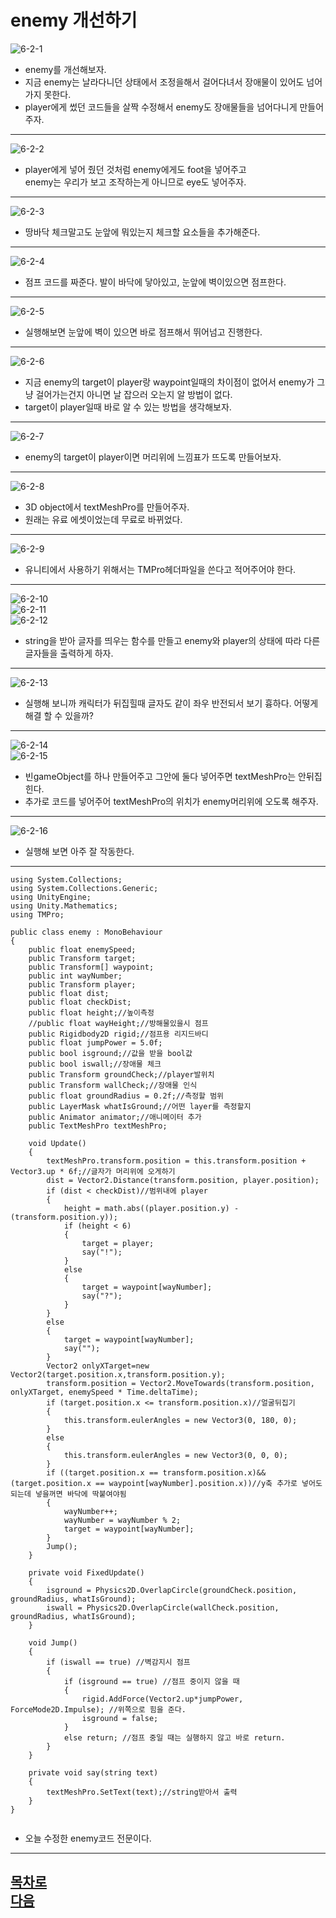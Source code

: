 enemy 개선하기
=======================
![6-2-1](https://github.com/isp829/HU/blob/master/images/lecutre6/6-2/6-2-1.PNG)  
* enemy를 개선해보자.  
* 지금 enemy는 날라다니던 상태에서 조정을해서 걸어다녀서 장애물이 있어도 넘어가지 못한다.
* player에게 썼던 코드들을 살짝 수정해서 enemy도 장애물들을 넘어다니게 만들어주자.  
---------------------------------------------------    
![6-2-2](https://github.com/isp829/HU/blob/master/images/lecutre6/6-2/6-2-2.PNG)  
* player에게 넣어 줬던 것처럼 enemy에게도 foot을 넣어주고  
enemy는 우리가 보고 조작하는게 아니므로 eye도 넣어주자.  
---------------------------------------------------   
![6-2-3](https://github.com/isp829/HU/blob/master/images/lecutre6/6-2/6-2-3.PNG)  
* 땅바닥 체크말고도 눈앞에 뭐있는지 체크할 요소들을 추가해준다.  
---------------------------------------------------    
![6-2-4](https://github.com/isp829/HU/blob/master/images/lecutre6/6-2/6-2-4.PNG)  
* 점프 코드를 짜준다. 발이 바닥에 닿아있고, 눈앞에 벽이있으면 점프한다.  
---------------------------------------------------    
![6-2-5](https://github.com/isp829/HU/blob/master/images/lecutre6/6-2/6-2-5.PNG)  
* 실행해보면 눈앞에 벽이 있으면 바로 점프해서 뛰어넘고 진행한다.  
---------------------------------------------------    
![6-2-6](https://github.com/isp829/HU/blob/master/images/lecutre6/6-2/6-2-6.PNG)  
* 지금 enemy의 target이 player랑 waypoint일때의 차이점이 없어서 enemy가 그냥 걸어가는건지 아니면 날 잡으러 오는지 알 방법이 없다.  
* target이 player일때 바로 알 수 있는 방법을 생각해보자.  
---------------------------------------------------    
![6-2-7](https://github.com/isp829/HU/blob/master/images/lecutre6/6-2/6-2-7.PNG)  
* enemy의 target이 player이면 머리위에 느낌표가 뜨도록 만들어보자.  
---------------------------------------------------    
![6-2-8](https://github.com/isp829/HU/blob/master/images/lecutre6/6-2/6-2-8.PNG)  
* 3D object에서 textMeshPro를 만들어주자.  
* 원래는 유료 에셋이었는데 무료로 바뀌었다.  
---------------------------------------------------    
![6-2-9](https://github.com/isp829/HU/blob/master/images/lecutre6/6-2/6-2-9.PNG)  
* 유니티에서 사용하기 위해서는 TMPro헤더파일을 쓴다고 적어주어야 한다.  
---------------------------------------------------    
![6-2-10](https://github.com/isp829/HU/blob/master/images/lecutre6/6-2/6-2-10.PNG)  
![6-2-11](https://github.com/isp829/HU/blob/master/images/lecutre6/6-2/6-2-11.PNG)  
![6-2-12](https://github.com/isp829/HU/blob/master/images/lecutre6/6-2/6-2-12.PNG)   
* string을 받아 글자를 띄우는 함수를 만들고 enemy와 player의 상태에 따라 다른 글자들을 출력하게 하자.  
---------------------------------------------------    
![6-2-13](https://github.com/isp829/HU/blob/master/images/lecutre6/6-2/6-2-13.PNG)  
* 실행해 보니까 캐릭터가 뒤집힐때 글자도 같이 좌우 반전되서 보기 흉하다. 어떻게 해결 할 수 있을까?  
---------------------------------------------------    
![6-2-14](https://github.com/isp829/HU/blob/master/images/lecutre6/6-2/6-2-14.PNG)  
![6-2-15](https://github.com/isp829/HU/blob/master/images/lecutre6/6-2/6-2-15.PNG)  
* 빈gameObject를 하나 만들어주고 그안에 둘다 넣어주면 textMeshPro는 안뒤집힌다.  
* 추가로 코드를 넣어주어 textMeshPro의 위치가 enemy머리위에 오도록 해주자.  
---------------------------------------------------    
![6-2-16](https://github.com/isp829/HU/blob/master/images/lecutre6/6-2/6-2-16.PNG)  
* 실행해 보면 아주 잘 작동한다.
---------------------------------------------------  
```
using System.Collections;
using System.Collections.Generic;
using UnityEngine;
using Unity.Mathematics;
using TMPro;

public class enemy : MonoBehaviour
{
    public float enemySpeed;
    public Transform target;
    public Transform[] waypoint;
    public int wayNumber;
    public Transform player;
    public float dist;
    public float checkDist;
    public float height;//높이측정
    //public float wayHeight;//방해물있을시 점프
    public Rigidbody2D rigid;//점프용 리지드바디
    public float jumpPower = 5.0f;
    public bool isground;//값을 받을 bool값
    public bool iswall;//장애물 체크
    public Transform groundCheck;//player발위치
    public Transform wallCheck;//장애물 인식
    public float groundRadius = 0.2f;//측정할 범위
    public LayerMask whatIsGround;//어떤 layer를 측정할지
    public Animator animator;//애니메이터 추가
    public TextMeshPro textMeshPro;
   
    void Update()
    {
        textMeshPro.transform.position = this.transform.position + Vector3.up * 6f;//글자가 머리위에 오게하기
        dist = Vector2.Distance(transform.position, player.position);
        if (dist < checkDist)//범위내에 player
        {
            height = math.abs((player.position.y) - (transform.position.y));
            if (height < 6)
            {
                target = player;
                say("!");
            }
            else
            {
                target = waypoint[wayNumber];
                say("?");
            }
        }
        else 
        {      
            target = waypoint[wayNumber];
            say("");
        }
        Vector2 onlyXTarget=new Vector2(target.position.x,transform.position.y);
        transform.position = Vector2.MoveTowards(transform.position, onlyXTarget, enemySpeed * Time.deltaTime);
        if (target.position.x <= transform.position.x)//얼굴뒤집기
        {
            this.transform.eulerAngles = new Vector3(0, 180, 0);
        }
        else
        {
            this.transform.eulerAngles = new Vector3(0, 0, 0); 
        }
        if ((target.position.x == transform.position.x)&&(target.position.x == waypoint[wayNumber].position.x))//y축 추가로 넣어도 되는데 넣을꺼면 바닥에 딱붙여야됨
        {  
            wayNumber++;
            wayNumber = wayNumber % 2;
            target = waypoint[wayNumber];
        }
        Jump();
    }

    private void FixedUpdate()
    {
        isground = Physics2D.OverlapCircle(groundCheck.position, groundRadius, whatIsGround);
        iswall = Physics2D.OverlapCircle(wallCheck.position, groundRadius, whatIsGround);
    }

    void Jump()
    {
        if (iswall == true) //벽감지시 점프
        {
            if (isground == true) //점프 중이지 않을 때
            {
                rigid.AddForce(Vector2.up*jumpPower, ForceMode2D.Impulse); //위쪽으로 힘을 준다.
                isground = false;
            }
            else return; //점프 중일 때는 실행하지 않고 바로 return.
        }
    }

    private void say(string text) 
    {
        textMeshPro.SetText(text);//string받아서 출력
    }   
}
    

```
* 오늘 수정한 enemy코드 전문이다.
----------------------------
[목차로](https://github.com/isp829/HU/blob/master/README.md)  
[다음](https://github.com/isp829/HU/blob/master/lecture/lecture6-3.md)  
-----------------------------
    


    

    
